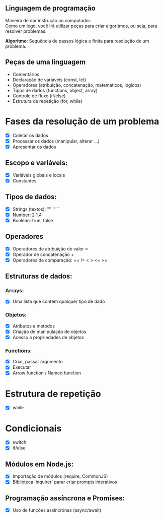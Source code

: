 ## Linguagem de programação

Maneira de dar instrução ao computador.  
Como um lego, você irá utilizar peças para criar algoritmos, ou seja, para resolver problemas.  

**Algoritmo**: Sequência de passos lógica e finita para resolução de um problema.  

## Peças de uma linguagem

- Comentários
- Declaração de variáveis (const, let)
- Operadores (atribuição, concatenação, matemáticos, lógicos)
- Tipos de dados (functions, object, array)
- Controle de fluxo (if/else)
- Estrutura de repetição (for, while)

# Fases da resolução de um problema

- [x] Coletar os dados  
- [x] Processar os dados (manipular, alterar ...)  
- [x] Apresentar os dados  

## Escopo e variáveis:

- [x] Variáveis globais e locais  
- [x] Constantes  

## Tipos de dados:

- [x] Strings (textos): "" '' ``  
- [x] Number: 2 1.4  
- [x] Boolean: true, false

## Operadores

- [x] Operadores de atribuição de valor =  
- [x] Operador de concatenação +  
- [x] Operadores de comparação: == != < > <= >=

## Estruturas de dados:

### Arrays:

- [x] Uma lista que contém qualquer tipo de dado

### Objetos:

- [x] Atributos e métodos  
- [x] Criação de manipulação de objetos  
- [x] Acesso a propriedades de objetos  

### Functions:

- [x] Criar, passar argumento
- [x] Executar
- [x] Arrow function / Named function

# Estrutura de repetição

- [x] while

# Condicionais

- [x] switch
- [x] if/else

## Módulos em Node.js:

- [x] Importação de módulos (require, CommonJS)  
- [x] Biblioteca 'inquirer' parar criar prompts interativos  

## Programação assíncrona e Promises:

- [x] Uso de funções assíncronas (async/await)